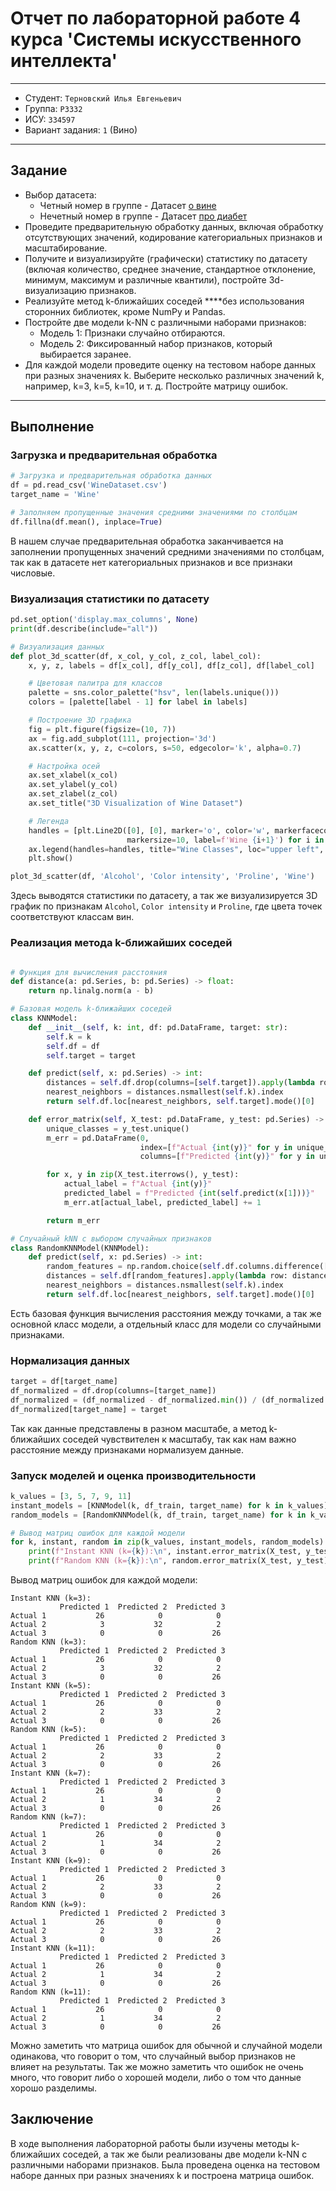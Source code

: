 # Отчет по лабораторной работе 4 курса 'Системы искусственного интеллекта'

---
- Студент: `Терновский Илья Евгеньевич`
- Группа: `P3332`
- ИСУ: `334597`
- Вариант задания: `1` (Вино)
---

## Задание
- Выбор датасета:
    - Четный номер в группе - Датасет [о вине](https://www.kaggle.com/datasets/davorbudimir/winedataset)
    - Нечетный номер в группе - Датасет [про диабет](https://www.kaggle.com/datasets/abdallamahgoub/diabetes/data)
- Проведите предварительную обработку данных, включая обработку отсутствующих значений, кодирование категориальных признаков и масштабирование.
- Получите и визуализируйте (графически) статистику по датасету (включая количество, среднее значение, стандартное отклонение, минимум, максимум и различные квантили), постройте 3d-визуализацию признаков.
- Реализуйте метод k-ближайших соседей ****без использования сторонних библиотек, кроме NumPy и Pandas.
- Постройте две модели k-NN с различными наборами признаков:
    - Модель 1: Признаки случайно отбираются.
    - Модель 2: Фиксированный набор признаков, который выбирается заранее.
- Для каждой модели проведите оценку на тестовом наборе данных при разных значениях k. Выберите несколько различных значений k, например, k=3, k=5, k=10, и т. д. Постройте матрицу ошибок.
---

## Выполнение
### Загрузка и предварительная обработка
```python
# Загрузка и предварительная обработка данных
df = pd.read_csv('WineDataset.csv')
target_name = 'Wine'

# Заполняем пропущенные значения средними значениями по столбцам
df.fillna(df.mean(), inplace=True)
```
В нашем случае предварительная обработка заканчивается на заполнении пропущенных значений средними значениями по столбцам, так как в датасете нет категориальных признаков и все признаки числовые.

### Визуализация статистики по датасету
```python
pd.set_option('display.max_columns', None)
print(df.describe(include="all"))

# Визуализация данных
def plot_3d_scatter(df, x_col, y_col, z_col, label_col):
    x, y, z, labels = df[x_col], df[y_col], df[z_col], df[label_col]

    # Цветовая палитра для классов
    palette = sns.color_palette("hsv", len(labels.unique()))
    colors = [palette[label - 1] for label in labels]

    # Построение 3D графика
    fig = plt.figure(figsize=(10, 7))
    ax = fig.add_subplot(111, projection='3d')
    ax.scatter(x, y, z, c=colors, s=50, edgecolor='k', alpha=0.7)

    # Настройка осей
    ax.set_xlabel(x_col)
    ax.set_ylabel(y_col)
    ax.set_zlabel(z_col)
    ax.set_title("3D Visualization of Wine Dataset")

    # Легенда
    handles = [plt.Line2D([0], [0], marker='o', color='w', markerfacecolor=palette[i],
                          markersize=10, label=f'Wine {i+1}') for i in range(len(labels.unique()))]
    ax.legend(handles=handles, title="Wine Classes", loc="upper left", bbox_to_anchor=(1.05, 1))
    plt.show()

plot_3d_scatter(df, 'Alcohol', 'Color intensity', 'Proline', 'Wine')
```
Здесь выводятся статистики по датасету, а так же визуализируется 3D график по признакам `Alcohol`, `Color intensity` и `Proline`, где цвета точек соответствуют классам вин.

### Реализация метода k-ближайших соседей
```python

# Функция для вычисления расстояния
def distance(a: pd.Series, b: pd.Series) -> float:
    return np.linalg.norm(a - b)

# Базовая модель k-ближайших соседей
class KNNModel:
    def __init__(self, k: int, df: pd.DataFrame, target: str):
        self.k = k
        self.df = df
        self.target = target

    def predict(self, x: pd.Series) -> int:
        distances = self.df.drop(columns=[self.target]).apply(lambda row: distance(row, x), axis=1)
        nearest_neighbors = distances.nsmallest(self.k).index
        return self.df.loc[nearest_neighbors, self.target].mode()[0]

    def error_matrix(self, X_test: pd.DataFrame, y_test: pd.Series) -> pd.DataFrame:
        unique_classes = y_test.unique()
        m_err = pd.DataFrame(0,
                             index=[f"Actual {int(y)}" for y in unique_classes],
                             columns=[f"Predicted {int(y)}" for y in unique_classes])

        for x, y in zip(X_test.iterrows(), y_test):
            actual_label = f"Actual {int(y)}"
            predicted_label = f"Predicted {int(self.predict(x[1]))}"
            m_err.at[actual_label, predicted_label] += 1

        return m_err

# Случайный kNN с выбором случайных признаков
class RandomKNNModel(KNNModel):
    def predict(self, x: pd.Series) -> int:
        random_features = np.random.choice(self.df.columns.difference([self.target]), size=len(self.df.columns)-1, replace=False)
        distances = self.df[random_features].apply(lambda row: distance(row, x[random_features]), axis=1)
        nearest_neighbors = distances.nsmallest(self.k).index
        return self.df.loc[nearest_neighbors, self.target].mode()[0]
```
Есть базовая функция вычисления расстояния между точками, а так же основной класс модели, а отдельный класс для модели со случайными признаками.

### Нормализация данных
```python
target = df[target_name]
df_normalized = df.drop(columns=[target_name])
df_normalized = (df_normalized - df_normalized.min()) / (df_normalized.max() - df_normalized.min())
df_normalized[target_name] = target
```
Так как данные представлены в разном масштабе, а метод k-ближайших соседей чувствителен к масштабу, так как нам важно расстояние между признаками нормализуем данные.

### Запуск моделей и оценка производительности
```python
k_values = [3, 5, 7, 9, 11]
instant_models = [KNNModel(k, df_train, target_name) for k in k_values]
random_models = [RandomKNNModel(k, df_train, target_name) for k in k_values]

# Вывод матриц ошибок для каждой модели
for k, instant, random in zip(k_values, instant_models, random_models):
    print(f"Instant KNN (k={k}):\n", instant.error_matrix(X_test, y_test))
    print(f"Random KNN (k={k}):\n", random.error_matrix(X_test, y_test))
```

Вывод матриц ошибок для каждой модели:
```
Instant KNN (k=3):
           Predicted 1  Predicted 2  Predicted 3
Actual 1           26            0            0
Actual 2            3           32            2
Actual 3            0            0           26
Random KNN (k=3):
           Predicted 1  Predicted 2  Predicted 3
Actual 1           26            0            0
Actual 2            3           32            2
Actual 3            0            0           26
Instant KNN (k=5):
           Predicted 1  Predicted 2  Predicted 3
Actual 1           26            0            0
Actual 2            2           33            2
Actual 3            0            0           26
Random KNN (k=5):
           Predicted 1  Predicted 2  Predicted 3
Actual 1           26            0            0
Actual 2            2           33            2
Actual 3            0            0           26
Instant KNN (k=7):
           Predicted 1  Predicted 2  Predicted 3
Actual 1           26            0            0
Actual 2            1           34            2
Actual 3            0            0           26
Random KNN (k=7):
           Predicted 1  Predicted 2  Predicted 3
Actual 1           26            0            0
Actual 2            1           34            2
Actual 3            0            0           26
Instant KNN (k=9):
           Predicted 1  Predicted 2  Predicted 3
Actual 1           26            0            0
Actual 2            2           33            2
Actual 3            0            0           26
Random KNN (k=9):
           Predicted 1  Predicted 2  Predicted 3
Actual 1           26            0            0
Actual 2            2           33            2
Actual 3            0            0           26
Instant KNN (k=11):
           Predicted 1  Predicted 2  Predicted 3
Actual 1           26            0            0
Actual 2            1           34            2
Actual 3            0            0           26
Random KNN (k=11):
           Predicted 1  Predicted 2  Predicted 3
Actual 1           26            0            0
Actual 2            1           34            2
Actual 3            0            0           26
```
Можно заметить что матрица ошибок для обычной и случайной модели одинакова, что говорит о том, что случайный выбор признаков не влияет на результаты.
Так же можно заметить что ошибок не очень много, что говорит либо о хорошей модели, либо о том что данные хорошо разделимы.
## Заключение
В ходе выполнения лабораторной работы были изучены методы k-ближайших соседей, а так же были реализованы две модели k-NN с различными наборами признаков. Была проведена оценка на тестовом наборе данных при разных значениях k и построена матрица ошибок.



